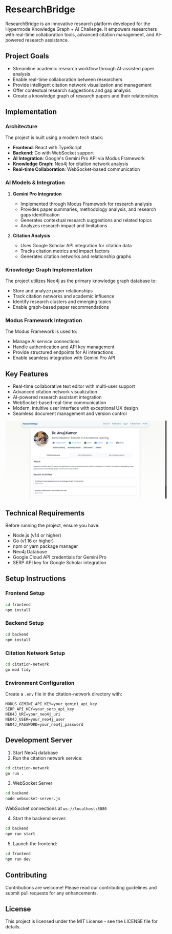# ResearchBridge

ResearchBridge is an innovative research platform developed for the Hypermode Knowledge Graph + AI Challenge. It empowers researchers with real-time collaboration tools, advanced citation management, and AI-powered research assistance.

## Project Goals

- Streamline academic research workflow through AI-assisted paper analysis
- Enable real-time collaboration between researchers
- Provide intelligent citation network visualization and management
- Offer contextual research suggestions and gap analysis
- Create a knowledge graph of research papers and their relationships

## Implementation

### Architecture

The project is built using a modern tech stack:

- **Frontend**: React with TypeScript
- **Backend**: Go with WebSocket support
- **AI Integration**: Google's Gemini Pro API via Modus Framework
- **Knowledge Graph**: Neo4j for citation network analysis
- **Real-time Collaboration**: WebSocket-based communication

### AI Models & Integration

1. **Gemini Pro Integration**
   - Implemented through Modus Framework for research analysis
   - Provides paper summaries, methodology analysis, and research gaps identification
   - Generates contextual research suggestions and related topics
   - Analyzes research impact and limitations

2. **Citation Analysis**
   - Uses Google Scholar API integration for citation data
   - Tracks citation metrics and impact factors
   - Generates citation networks and relationship graphs

### Knowledge Graph Implementation

The project utilizes Neo4j as the primary knowledge graph database to:
- Store and analyze paper relationships
- Track citation networks and academic influence
- Identify research clusters and emerging topics
- Enable graph-based paper recommendations

### Modus Framework Integration

The Modus Framework is used to:
- Manage AI service connections
- Handle authentication and API key management
- Provide structured endpoints for AI interactions
- Enable seamless integration with Gemini Pro API

## Key Features

- Real-time collaborative text editor with multi-user support
- Advanced citation network visualization
- AI-powered research assistant integration
- WebSocket-based real-time communication
- Modern, intuitive user interface with exceptional UX design
- Seamless document management and version control

![profile page](image-2.png)

## Technical Requirements

Before running the project, ensure you have:
- Node.js (v14 or higher)
- Go (v1.16 or higher)
- npm or yarn package manager
- Neo4j Database
- Google Cloud API credentials for Gemini Pro
- SERP API key for Google Scholar integration

## Setup Instructions

### Frontend Setup
```bash
cd frontend
npm install
```

### Backend Setup
```bash
cd backend
npm install
```

### Citation Network Setup
```bash
cd citation-network
go mod tidy
```

### Environment Configuration
Create a `.env` file in the citation-network directory with:
```
MODUS_GEMINI_API_KEY=your_gemini_api_key
SERP_API_KEY=your_serp_api_key
NEO4J_URI=your_neo4j_uri
NEO4J_USER=your_neo4j_user
NEO4J_PASSWORD=your_neo4j_password
```

## Development Server

1. Start Neo4j database
2. Run the citation network service:
```bash
cd citation-network
go run .
```

3. WebSocket Server
```bash
cd backend
node websocket-server.js
```
WebSocket connections at `ws://localhost:8080`

4. Start the backend server:
```bash
cd backend
npm run start
```

5. Launch the frontend:
```bash
cd frontend
npm run dev
```

## Contributing

Contributions are welcome! Please read our contributing guidelines and submit pull requests for any enhancements.

## License

This project is licensed under the MIT License - see the LICENSE file for details.